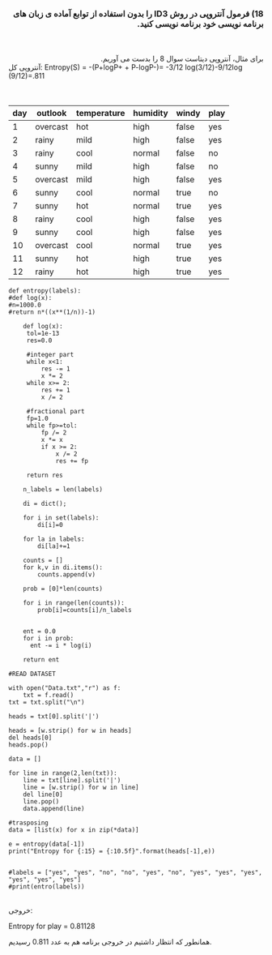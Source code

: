  
 
 <div dir="rtl">
  
  ### 18) فرمول آنتروپی در روش ID3 را بدون استفاده از توابع آماده ی زبان های برنامه نویسی خود برنامه نویسی کنید.
 <br/>
 <br/>
  برای مثال، آنتروپی دیتاست سوال 8 را بدست می آوریم.
 </div> 
   آنتروپی کل: Entropy(S) = -(P+logP+ + P-logP-)= -3/12 log(3/12)-9/12log (9/12)=.811
   
 <br/>
 <br/>
 <br/>
 
| day | outlook  | temperature | humidity | windy | play |
|-----|----------|-------------|----------|-------|------|
| 1   | overcast | hot         | high     | false | yes  |
| 2   | rainy    | mild        | high     | false | yes  |
| 3   | rainy    | cool        | normal   | false | no   |
| 4   | sunny    | mild        | high     | false | no   |
| 5   | overcast | mild        | high     | false | yes  |
| 6   | sunny    | cool        | normal   | true  | no   |
| 7   | sunny    | hot         | normal   | true  | yes  |
| 8   | rainy    | cool        | high     | false | yes  |
| 9   | sunny    | cool        | high     | false | yes  |
| 10  | overcast | cool        | normal   | true  | yes  |
| 11  | sunny    | hot         | high     | true  | yes  |
| 12  | rainy    | hot         | high     | true  | yes  |



```
def entropy(labels):
#def log(x):
#n=1000.0
#return n*((x**(1/n))-1)
    
    def log(x):
     tol=1e-13
     res=0.0
     
     #integer part
     while x<1:
         res -= 1
         x *= 2
     while x>= 2:
         res += 1
         x /= 2
         
     #fractional part
     fp=1.0
     while fp>=tol:
         fp /= 2
         x *= x
         if x >= 2:
             x /= 2
             res += fp
             
     return res
  
    n_labels = len(labels)

    di = dict();
    
    for i in set(labels):
        di[i]=0
    
    for la in labels:
        di[la]+=1
            
    counts = []
    for k,v in di.items():
        counts.append(v)
        
    prob = [0]*len(counts)
    
    for i in range(len(counts)):
        prob[i]=counts[i]/n_labels
        
    
    ent = 0.0
    for i in prob:
      ent -= i * log(i)
    
    return ent

#READ DATASET
    
with open("Data.txt","r") as f:
    txt = f.read()   
txt = txt.split("\n")

heads = txt[0].split('|')

heads = [w.strip() for w in heads]
del heads[0]
heads.pop()

data = []

for line in range(2,len(txt)):
    line = txt[line].split('|')
    line = [w.strip() for w in line]
    del line[0]
    line.pop()
    data.append(line)
    
#trasposing
data = [list(x) for x in zip(*data)]

e = entropy(data[-1])
print("Entropy for {:15} = {:10.5f}".format(heads[-1],e))
    

#labels = ["yes", "yes", "no", "no", "yes", "no", "yes", "yes", "yes", "yes", "yes", "yes"]
#print(entro(labels))
```
<br/> 
خروجی:

Entropy for play            =    0.81128 

همانطور که انتظار داشتیم در خروجی برنامه هم به عدد 0.811 رسیدیم.
